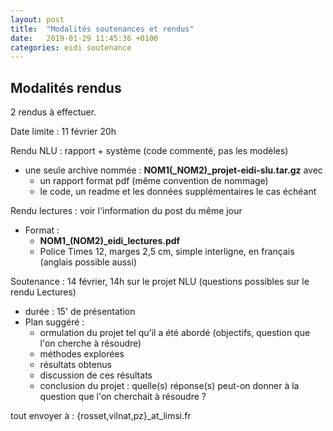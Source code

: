 ```yaml
---
layout: post
title:  "Modalités soutenances et rendus"
date:   2019-01-29 11:45:36 +0100
categories: eidi soutenance
---
```


## Modalités rendus

2 rendus à effectuer.

Date limite : 11 février 20h

Rendu NLU : rapport + système (code commenté, pas les modèles)
  - une seule archive nommée :  **NOM1(_NOM2)_projet-eidi-slu.tar.gz** avec
    - un rapport format pdf (même convention de nommage)
    - le code, un readme et les données supplémentaires le cas échéant

Rendu lectures : voir l'information du post du même jour
  - Format :
    - **NOM1_(NOM2)_eidi_lectures.pdf**
    - Police Times 12, marges 2,5 cm, simple interligne, en français (anglais possible aussi)


Soutenance : 14 février, 14h sur le projet NLU (questions possibles sur le rendu Lectures)

 - durée : 15' de présentation
 - Plan suggéré :
   - ormulation du projet tel qu'il a été abordé (objectifs, question que l'on cherche à résoudre)
    - méthodes explorées
    - résultats obtenus
    - discussion de ces résultats
    - conclusion du projet : quelle(s) réponse(s) peut-on donner à la question que l'on cherchait à résoudre ?


tout envoyer à : {rosset,vilnat,pz}_at_limsi.fr

